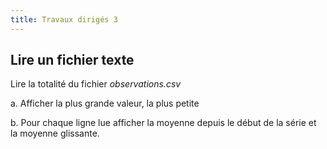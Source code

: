 ```yaml
---
title: Travaux dirigés 3
---
```


## Lire un fichier texte

Lire la totalité du fichier _observations.csv_

a. Afficher la plus grande valeur, la plus petite

b. Pour chaque ligne lue afficher la moyenne depuis le début de la série et la moyenne glissante.
